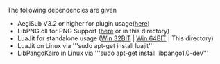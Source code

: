 The following dependencies are given

* AegiSub V3.2 or higher for plugin usage([here](http://www.aegisub.org/downloads/))
* LibPNG.dll for PNG Support ([here](http://kagu-chan.de/libpng.dll) or in this directory)
* LuaJit for standalone usage ([Win 32BIT](http://kagu-chan.de/luajit32.exe) | [Win 64BIT](http://kagu-chan.de/luajit64.exe) |  This directory)
* LuaJit on Linux via '''sudo apt-get install luajit'''
* LibPangoKairo in Linux via '''sudo apt-get install libpango1.0-dev'''